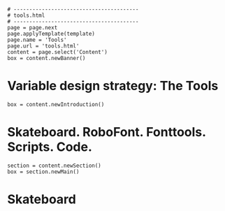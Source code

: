 ~~~
# ----------------------------------------
# tools.html
# ----------------------------------------
page = page.next
page.applyTemplate(template)  
page.name = 'Tools'
page.url = 'tools.html'
content = page.select('Content')
box = content.newBanner()
~~~

# Variable design strategy: The Tools

~~~
box = content.newIntroduction()
~~~

# Skateboard. RoboFont. Fonttools. Scripts. Code.

~~~
section = content.newSection()
box = section.newMain()
~~~

# Skateboard
